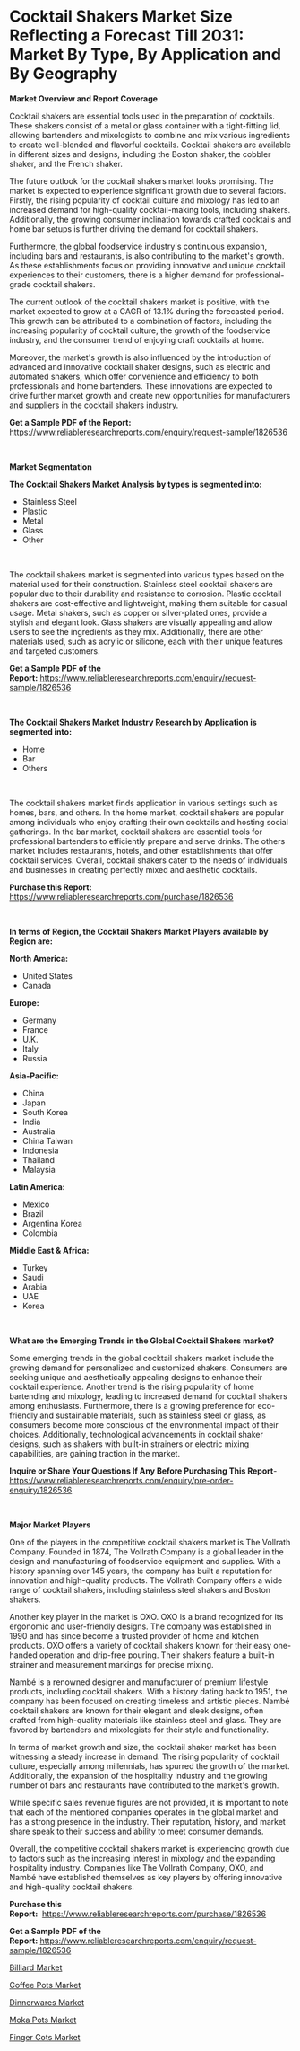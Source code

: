<p><h1>Cocktail Shakers Market Size Reflecting a Forecast Till 2031: Market By Type, By Application and By Geography</h1></p><p><strong>Market Overview and Report Coverage</strong></p>
<p><p>Cocktail shakers are essential tools used in the preparation of cocktails. These shakers consist of a metal or glass container with a tight-fitting lid, allowing bartenders and mixologists to combine and mix various ingredients to create well-blended and flavorful cocktails. Cocktail shakers are available in different sizes and designs, including the Boston shaker, the cobbler shaker, and the French shaker.</p><p>The future outlook for the cocktail shakers market looks promising. The market is expected to experience significant growth due to several factors. Firstly, the rising popularity of cocktail culture and mixology has led to an increased demand for high-quality cocktail-making tools, including shakers. Additionally, the growing consumer inclination towards crafted cocktails and home bar setups is further driving the demand for cocktail shakers.</p><p>Furthermore, the global foodservice industry's continuous expansion, including bars and restaurants, is also contributing to the market's growth. As these establishments focus on providing innovative and unique cocktail experiences to their customers, there is a higher demand for professional-grade cocktail shakers.</p><p>The current outlook of the cocktail shakers market is positive, with the market expected to grow at a CAGR of 13.1% during the forecasted period. This growth can be attributed to a combination of factors, including the increasing popularity of cocktail culture, the growth of the foodservice industry, and the consumer trend of enjoying craft cocktails at home.</p><p>Moreover, the market's growth is also influenced by the introduction of advanced and innovative cocktail shaker designs, such as electric and automated shakers, which offer convenience and efficiency to both professionals and home bartenders. These innovations are expected to drive further market growth and create new opportunities for manufacturers and suppliers in the cocktail shakers industry.</p></p>
<p><strong>Get a Sample PDF of the Report:</strong> <a href="https://www.reliableresearchreports.com/enquiry/request-sample/1826536">https://www.reliableresearchreports.com/enquiry/request-sample/1826536</a></p>
<p>&nbsp;</p>
<p><strong>Market Segmentation</strong></p>
<p><strong>The Cocktail Shakers Market Analysis by types is segmented into:</strong></p>
<p><ul><li>Stainless Steel</li><li>Plastic</li><li>Metal</li><li>Glass</li><li>Other</li></ul></p>
<p>&nbsp;</p>
<p><p>The cocktail shakers market is segmented into various types based on the material used for their construction. Stainless steel cocktail shakers are popular due to their durability and resistance to corrosion. Plastic cocktail shakers are cost-effective and lightweight, making them suitable for casual usage. Metal shakers, such as copper or silver-plated ones, provide a stylish and elegant look. Glass shakers are visually appealing and allow users to see the ingredients as they mix. Additionally, there are other materials used, such as acrylic or silicone, each with their unique features and targeted customers.</p></p>
<p><strong>Get a Sample PDF of the Report:</strong>&nbsp;<a href="https://www.reliableresearchreports.com/enquiry/request-sample/1826536">https://www.reliableresearchreports.com/enquiry/request-sample/1826536</a></p>
<p>&nbsp;</p>
<p><strong>The Cocktail Shakers Market Industry Research by Application is segmented into:</strong></p>
<p><ul><li>Home</li><li>Bar</li><li>Others</li></ul></p>
<p>&nbsp;</p>
<p><p>The cocktail shakers market finds application in various settings such as homes, bars, and others. In the home market, cocktail shakers are popular among individuals who enjoy crafting their own cocktails and hosting social gatherings. In the bar market, cocktail shakers are essential tools for professional bartenders to efficiently prepare and serve drinks. The others market includes restaurants, hotels, and other establishments that offer cocktail services. Overall, cocktail shakers cater to the needs of individuals and businesses in creating perfectly mixed and aesthetic cocktails.</p></p>
<p><strong>Purchase this Report:</strong>&nbsp; <a href="https://www.reliableresearchreports.com/purchase/1826536">https://www.reliableresearchreports.com/purchase/1826536</a></p>
<p>&nbsp;</p>
<p><strong>In terms of Region, the Cocktail Shakers Market Players available by Region are:</strong></p>
<p>
    <p> <strong> North America: </strong>
        <ul>
            <li>United States</li>
            <li>Canada</li>
        </ul>
        </p> 
    <p> <strong> Europe: </strong>
        <ul>
            <li>Germany</li>
            <li>France</li>
            <li>U.K.</li>
            <li>Italy</li>
            <li>Russia</li>
        </ul>
        </p> 
    <p> <strong> Asia-Pacific: </strong>
        <ul>
            <li>China</li>
            <li>Japan</li>
            <li>South Korea</li>
            <li>India</li>
            <li>Australia</li>
            <li>China Taiwan</li>
            <li>Indonesia</li>
            <li>Thailand</li>
            <li>Malaysia</li>
        </ul>
        </p> 
    <p> <strong> Latin America: </strong>
        <ul>
            <li>Mexico</li>
            <li>Brazil</li>
            <li>Argentina Korea</li>
            <li>Colombia</li>
        </ul>
        </p> 
    <p> <strong> Middle East & Africa: </strong>
        <ul>
            <li>Turkey</li>
            <li>Saudi</li>
            <li>Arabia</li>
            <li>UAE</li>
            <li>Korea</li>
        </ul>
    </p>
    </p>
<p>&nbsp;</p>
<p><strong>What are the Emerging Trends in the Global Cocktail Shakers market?</strong></p>
<p><p>Some emerging trends in the global cocktail shakers market include the growing demand for personalized and customized shakers. Consumers are seeking unique and aesthetically appealing designs to enhance their cocktail experience. Another trend is the rising popularity of home bartending and mixology, leading to increased demand for cocktail shakers among enthusiasts. Furthermore, there is a growing preference for eco-friendly and sustainable materials, such as stainless steel or glass, as consumers become more conscious of the environmental impact of their choices. Additionally, technological advancements in cocktail shaker designs, such as shakers with built-in strainers or electric mixing capabilities, are gaining traction in the market.</p></p>
<p><strong>Inquire or Share Your Questions If Any Before Purchasing This Report</strong>- <a href="https://www.reliableresearchreports.com/enquiry/pre-order-enquiry/1826536">https://www.reliableresearchreports.com/enquiry/pre-order-enquiry/1826536</a></p>
<p>&nbsp;</p>
<p><strong>Major Market Players</strong></p>
<p><p>One of the players in the competitive cocktail shakers market is The Vollrath Company. Founded in 1874, The Vollrath Company is a global leader in the design and manufacturing of foodservice equipment and supplies. With a history spanning over 145 years, the company has built a reputation for innovation and high-quality products. The Vollrath Company offers a wide range of cocktail shakers, including stainless steel shakers and Boston shakers.</p><p>Another key player in the market is OXO. OXO is a brand recognized for its ergonomic and user-friendly designs. The company was established in 1990 and has since become a trusted provider of home and kitchen products. OXO offers a variety of cocktail shakers known for their easy one-handed operation and drip-free pouring. Their shakers feature a built-in strainer and measurement markings for precise mixing.</p><p>Nambé is a renowned designer and manufacturer of premium lifestyle products, including cocktail shakers. With a history dating back to 1951, the company has been focused on creating timeless and artistic pieces. Nambé cocktail shakers are known for their elegant and sleek designs, often crafted from high-quality materials like stainless steel and glass. They are favored by bartenders and mixologists for their style and functionality.</p><p>In terms of market growth and size, the cocktail shaker market has been witnessing a steady increase in demand. The rising popularity of cocktail culture, especially among millennials, has spurred the growth of the market. Additionally, the expansion of the hospitality industry and the growing number of bars and restaurants have contributed to the market's growth.</p><p>While specific sales revenue figures are not provided, it is important to note that each of the mentioned companies operates in the global market and has a strong presence in the industry. Their reputation, history, and market share speak to their success and ability to meet consumer demands.</p><p>Overall, the competitive cocktail shakers market is experiencing growth due to factors such as the increasing interest in mixology and the expanding hospitality industry. Companies like The Vollrath Company, OXO, and Nambé have established themselves as key players by offering innovative and high-quality cocktail shakers.</p></p>
<p><strong>Purchase this Report:</strong>&nbsp;&nbsp;<a href="https://www.reliableresearchreports.com/purchase/1826536">https://www.reliableresearchreports.com/purchase/1826536</a></p>
<p></p>
<p><strong>Get a Sample PDF of the Report:</strong>&nbsp;<a href="https://www.reliableresearchreports.com/enquiry/request-sample/1826536">https://www.reliableresearchreports.com/enquiry/request-sample/1826536</a></p>
<p><p><a href="https://github.com/scarol104/Market-Research-Report-List-2/blob/main/billiard-market.md">Billiard Market</a></p><p><a href="https://github.com/abdelrhmankishk22/Market-Research-Report-List-2/blob/main/coffee-pots-market.md">Coffee Pots Market</a></p><p><a href="https://github.com/maliyahmorrow6654/Market-Research-Report-List-2/blob/main/dinnerwares-market.md">Dinnerwares Market</a></p><p><a href="https://github.com/deliacustodio40/Market-Research-Report-List-2/blob/main/moka-pots-market.md">Moka Pots Market</a></p><p><a href="https://github.com/mahnoor2003/Market-Research-Report-List-2/blob/main/finger-cots-market.md">Finger Cots Market</a></p></p>